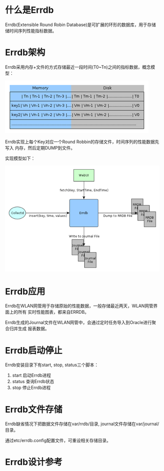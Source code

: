 # 什么是Errdb

Errdb(Extensible Round Robin Database)是可扩展的环形的数据库，用于存储储时间序列性能指标数据。

# Errdb架构

Errdb采用内存+文件的方式存储最近一段时间(T0~Tn)之间的指标数据，概念模型：

![Architecture](design/concept.png "Concept")

Errdb实现上每个Key对应一个Round Robbin的存储文件，时间序列的性能数据先写入
内存，然后定期DUMP到文件。

实现模型如下：

![Architecture](design/arch.png "Architecture")

# Errdb应用

Errdb在WLAN网管用于存储原始的性能数据，一般存储最近两天，WLAN网管界面上的所有
实时性能图表，都来自ERRDB。

Errdb生成的Journal文件在WLAN网管中，会通过定时任务导入到Oracle进行聚合归并生成
报表数据。

# Errdb启动停止

Errdb安装目录下有start, stop, status三个脚本：

1. start 启动Errdb进程
2. status 查询Errdb状态
3. stop 停止Errdb进程

# Errdb文件存储

Errdb缺省情况下把数据文件存储在var/rrdb/目录, journal文件存储在var/journal/目录。

通过etc/errdb.config配置文件，可重设相关存储目录。

# Errdb设计参考

[Redis]: http://redis.io
[RRDTOOL]: http://oss.oetiker.ch/rrdtool/
[Cassandra]: http://cassandra.apache.org/
[Mongodb]: http://www.mongodb.org/

